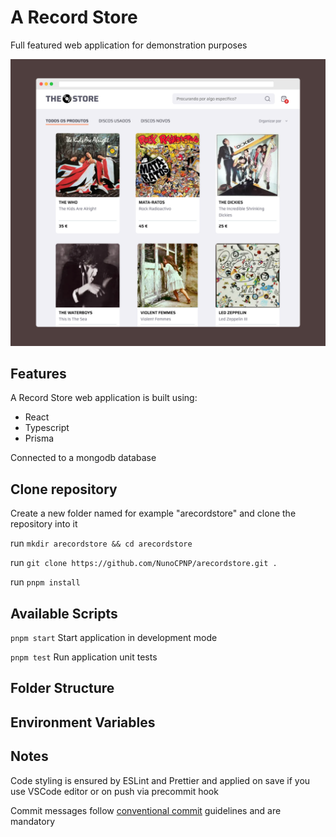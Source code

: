 # A Record Store

Full featured web application for demonstration purposes

![ARecordStorePreview ](./images/screely-1708696385127.png)

## Features

A Record Store web application is built using:

- React
- Typescript
- Prisma

Connected to a mongodb database

## Clone repository

Create a new folder named for example "arecordstore" and clone the repository into it

run `mkdir arecordstore && cd arecordstore`

run `git clone https://github.com/NunoCPNP/arecordstore.git .`

run `pnpm install`

## Available Scripts

`pnpm start` Start application in development mode

`pnpm test` Run application unit tests

## Folder Structure

## Environment Variables

## Notes

Code styling is ensured by ESLint and Prettier and applied on save if you use VSCode editor or on push via precommit hook

Commit messages follow [conventional commit](https://www.conventionalcommits.org/en/) guidelines and are mandatory
